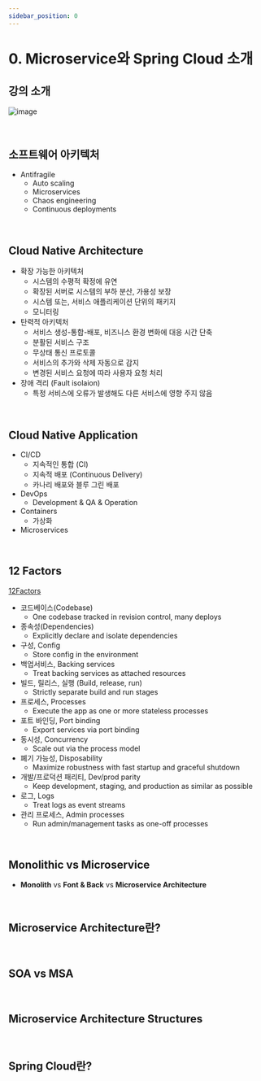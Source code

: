 ```yaml
---
sidebar_position: 0
---
```


# 0. Microservice와 Spring Cloud 소개

## 강의 소개

![image](https://user-images.githubusercontent.com/42582516/235333982-6c678723-1911-47d5-8335-335534c87180.png)

<br/>

## 소프트웨어 아키텍처

- Antifragile
  - Auto scaling
  - Microservices
  - Chaos engineering
  - Continuous deployments

<br/>

## Cloud Native Architecture

- 확장 가능한 아키텍처
  - 시스템의 수평적 확정에 유연
  - 확장된 서버로 시스템의 부하 분산, 가용성 보장
  - 시스템 또는, 서비스 애플리케이션 단위의 패키지
  - 모니터링
- 탄력적 아키텍처
  - 서비스 생성-통합-배포, 비즈니스 환경 변화에 대응 시간 단축
  - 분활된 서비스 구조
  - 무상태 통신 프로토콜
  - 서비스의 추가와 삭제 자동으로 감지
  - 변경된 서비스 요청에 따라 사용자 요청 처리
- 장애 격리 (Fault isolaion)
  - 특정 서비스에 오류가 발생해도 다른 서비스에 영향 주지 않음

<br/>

## Cloud Native Application

- CI/CD
  - 지속적인 통합 (CI)
  - 지속적 배포 (Continuous Delivery)
  - 카나리 배포와 블루 그린 배포
- DevOps
  - Development & QA & Operation
- Containers
  - 가상화
- Microservices

<br/>

## 12 Factors

[12Factors](https://12factor.net/)

- 코드베이스(Codebase)
  - One codebase tracked in revision control, many deploys
- 종속성(Dependencies)
  - Explicitly declare and isolate dependencies
- 구성, Config
  - Store config in the environment
- 백업서비스, Backing services
  - Treat backing services as attached resources
- 빌드, 릴리스, 실행 (Build, release, run)
  - Strictly separate build and run stages
- 프로세스, Processes
  - Execute the app as one or more stateless processes
- 포트 바인딩, Port binding
  - Export services via port binding
- 동시성, Concurrency
  - Scale out via the process model
- 폐기 가능성, Disposability
  - Maximize robustness with fast startup and graceful shutdown
- 개발/프로덕션 패리티, Dev/prod parity
  - Keep development, staging, and production as similar as possible
- 로그, Logs
  - Treat logs as event streams
- 관리 프로세스, Admin processes
  - Run admin/management tasks as one-off processes

<br/>

## Monolithic vs Microservice

- **Monolith** vs **Font & Back** vs **Microservice Architecture**

<br/>

## Microservice Architecture란?

<br/>

## SOA vs MSA

<br/>

## Microservice Architecture Structures

<br/>

## Spring Cloud란?